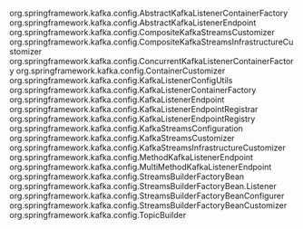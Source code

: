org.springframework.kafka.config.AbstractKafkaListenerContainerFactory
org.springframework.kafka.config.AbstractKafkaListenerEndpoint
org.springframework.kafka.config.CompositeKafkaStreamsCustomizer
org.springframework.kafka.config.CompositeKafkaStreamsInfrastructureCustomizer
org.springframework.kafka.config.ConcurrentKafkaListenerContainerFactory
org.springframework.kafka.config.ContainerCustomizer
org.springframework.kafka.config.KafkaListenerConfigUtils
org.springframework.kafka.config.KafkaListenerContainerFactory
org.springframework.kafka.config.KafkaListenerEndpoint
org.springframework.kafka.config.KafkaListenerEndpointRegistrar
org.springframework.kafka.config.KafkaListenerEndpointRegistry
org.springframework.kafka.config.KafkaStreamsConfiguration
org.springframework.kafka.config.KafkaStreamsCustomizer
org.springframework.kafka.config.KafkaStreamsInfrastructureCustomizer
org.springframework.kafka.config.MethodKafkaListenerEndpoint
org.springframework.kafka.config.MultiMethodKafkaListenerEndpoint
org.springframework.kafka.config.StreamsBuilderFactoryBean
org.springframework.kafka.config.StreamsBuilderFactoryBean.Listener
org.springframework.kafka.config.StreamsBuilderFactoryBeanConfigurer
org.springframework.kafka.config.StreamsBuilderFactoryBeanCustomizer
org.springframework.kafka.config.TopicBuilder